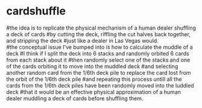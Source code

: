 # cardshuffle
#the idea is to replicate the physical mechanism of a human dealer shuffling a deck of cards
#by cutting the deck, riffling the cut halves back together, and stripping the deck
#just like a dealer in Las Vegas would.  
#the conceptual issue I've bumped into is how to calculate the muddle of a deck
#I think if I split the deck into 6 stacks and randomly orbited 6 cards from each stack about it
#then randomly select one of the stacks and one of the cards orbiting it to move into the muddled deck
#and selecting another random card from the 1/6th deck pile to replace the card lost from the orbit of the 1/6th deck pile
#and repeating this process untill all the cards from the 1/6th deck piles have been randomly moved into the luddled deck
#that it would be an effective physical approximation of a human dealer muddling a deck of cards before shuffling them.
